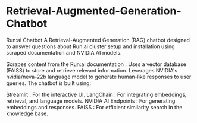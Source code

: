 # Retrieval-Augmented-Generation-Chatbot


Run:ai Chatbot
A Retrieval-Augmented Generation (RAG) chatbot designed to answer questions about Run:ai cluster setup and installation using scraped documentation and NVIDIA AI models.


Scrapes content from the Run:ai documentation .
Uses a vector database (FAISS) to store and retrieve relevant information.
Leverages NVIDIA's nvidia/neva-22b language model to generate human-like responses to user queries.
The chatbot is built using:

Streamlit : For the interactive UI.
LangChain : For integrating embeddings, retrieval, and language models.
NVIDIA AI Endpoints : For generating embeddings and responses.
FAISS : For efficient similarity search in the knowledge base.
